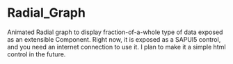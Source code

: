 # Radial_Graph
Animated Radial graph to display fraction-of-a-whole type of data exposed as an extensible Component.
Right now, it is exposed as a SAPUI5 control, and you need an internet connection to use it. I plan to make it a simple html control in the future.
